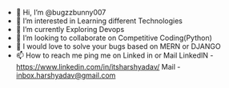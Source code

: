 - 👋 Hi, I’m @bugzzbunny007
- 👀 I’m interested in Learning different Technologies
- 🌱 I’m currently Exploring Devops
- 💞️ I’m looking to collaborate on Competitive Coding(Python)
- 🫡 I would love to solve your bugs based on MERN or DJANGO
- 📫 How to reach me ping me on Linked in or Mail
LinkedIN - https://www.linkedin.com/in/itsharshyadav/
Mail - inbox.harshyadav@gmail.com

<!---
bugzzbunny007/bugzzbunny007 is a ✨ special ✨ repository because its `README.md` (this file) appears on your GitHub profile.
You can click the Preview link to take a look at your changes.
--->
